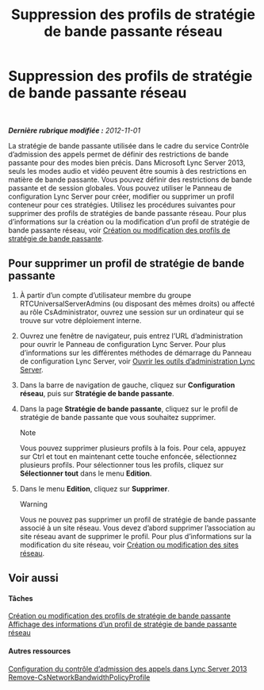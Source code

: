 ﻿---
title: Suppression des profils de stratégie de bande passante réseau
TOCTitle: Suppression des profils de stratégie de bande passante réseau
ms:assetid: 4d6beda8-6aa5-4d5e-8a07-363598f0e0c8
ms:mtpsurl: https://technet.microsoft.com/fr-fr/library/JJ688050(v=OCS.15)
ms:contentKeyID: 49891343
ms.date: 05/20/2016
mtps_version: v=OCS.15
ms.translationtype: HT
---

# Suppression des profils de stratégie de bande passante réseau

 

_**Dernière rubrique modifiée :** 2012-11-01_

La stratégie de bande passante utilisée dans le cadre du service Contrôle d’admission des appels permet de définir des restrictions de bande passante pour des modes bien précis. Dans Microsoft Lync Server 2013, seuls les modes audio et vidéo peuvent être soumis à des restrictions en matière de bande passante. Vous pouvez définir des restrictions de bande passante et de session globales. Vous pouvez utiliser le Panneau de configuration Lync Server pour créer, modifier ou supprimer un profil conteneur pour ces stratégies. Utilisez les procédures suivantes pour supprimer des profils de stratégies de bande passante réseau. Pour plus d’informations sur la création ou la modification d’un profil de stratégie de bande passante réseau, voir [Création ou modification des profils de stratégie de bande passante](lync-server-2013-creating-or-modifying-bandwidth-policy-profiles.md).

## Pour supprimer un profil de stratégie de bande passante

1.  À partir d’un compte d’utilisateur membre du groupe RTCUniversalServerAdmins (ou disposant des mêmes droits) ou affecté au rôle CsAdministrator, ouvrez une session sur un ordinateur qui se trouve sur votre déploiement interne.

2.  Ouvrez une fenêtre de navigateur, puis entrez l’URL d’administration pour ouvrir le Panneau de configuration Lync Server. Pour plus d’informations sur les différentes méthodes de démarrage du Panneau de configuration Lync Server, voir [Ouvrir les outils d’administration Lync Server](lync-server-2013-open-lync-server-administrative-tools.md).

3.  Dans la barre de navigation de gauche, cliquez sur **Configuration réseau**, puis sur **Stratégie de bande passante**.

4.  Dans la page **Stratégie de bande passante**, cliquez sur le profil de stratégie de bande passante que vous souhaitez supprimer.
    
    > [!note]  
    > Vous pouvez supprimer plusieurs profils à la fois. Pour cela, appuyez sur Ctrl et tout en maintenant cette touche enfoncée, sélectionnez plusieurs profils. Pour sélectionner tous les profils, cliquez sur <strong>Sélectionner tout</strong> dans le menu <strong>Edition</strong>.

5.  Dans le menu **Edition**, cliquez sur **Supprimer**.
    
    > [!warning]  
    > Vous ne pouvez pas supprimer un profil de stratégie de bande passante associé à un site réseau. Vous devez d’abord supprimer l’association au site réseau avant de supprimer le profil. Pour plus d’informations sur la modification du site réseau, voir <a href="lync-server-2013-creating-or-modifying-network-sites.md">Création ou modification des sites réseau</a>.

## Voir aussi

#### Tâches

[Création ou modification des profils de stratégie de bande passante](lync-server-2013-creating-or-modifying-bandwidth-policy-profiles.md)  
[Affichage des informations d’un profil de stratégie de bande passante réseau](lync-server-2013-viewing-network-bandwidth-policy-profile-information.md)  

#### Autres ressources

[Configuration du contrôle d’admission des appels dans Lync Server 2013](lync-server-2013-configure-call-admission-control.md)  
[Remove-CsNetworkBandwidthPolicyProfile](https://docs.microsoft.com/en-us/powershell/module/skype/Remove-CsNetworkBandwidthPolicyProfile)

